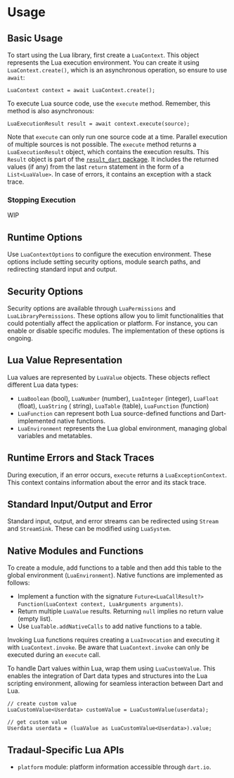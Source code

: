 # Usage

## Basic Usage

To start using the Lua library, first create a `LuaContext`. This object represents the Lua execution environment. You
can create it using `LuaContext.create()`, which is an asynchronous operation, so ensure to use `await`:

```
LuaContext context = await LuaContext.create();
```

To execute Lua source code, use the `execute` method. Remember, this method is also asynchronous:

```
LuaExecutionResult result = await context.execute(source);
```

Note that `execute` can only run one source code at a time. Parallel execution of multiple sources is not possible.
The `execute` method returns a `LuaExecutionResult` object, which contains the execution results. This `Result` object
is part of the [`result_dart` package](https://pub.dev/packages/result_dart). It includes the returned values (if any)
from the last `return` statement in
the
form of
a `List<LuaValue>`. In case of errors, it contains an exception with a stack trace.

### Stopping Execution

WIP

## Runtime Options

Use `LuaContextOptions` to configure the execution environment. These options include setting security options, module
search paths, and redirecting standard input and output.

## Security Options

Security options are available through `LuaPermissions` and `LuaLibraryPermissions`. These options allow you to limit
functionalities that could potentially affect the application or platform. For instance, you can enable or disable
specific modules. The implementation of these options is ongoing.

## Lua Value Representation

Lua values are represented by `LuaValue` objects. These objects reflect different Lua data types:

- `LuaBoolean` (bool), `LuaNumber` (number), `LuaInteger` (integer), `LuaFloat` (float), `LuaString` (
  string), `LuaTable` (table), `LuaFunction` (function)
- `LuaFunction` can represent both Lua source-defined functions and Dart-implemented native functions.
- `LuaEnvironment` represents the Lua global environment, managing global variables and metatables.

## Runtime Errors and Stack Traces

During execution, if an error occurs, `execute` returns a `LuaExceptionContext`. This context contains information about
the error and its stack trace.

## Standard Input/Output and Error

Standard input, output, and error streams can be redirected using `Stream` and `StreamSink`. These can be modified
using `LuaSystem`.

## Native Modules and Functions

To create a module, add functions to a table and then add this table to the global environment (`LuaEnvironment`).
Native functions are implemented as follows:

- Implement a function with the signature `Future<LuaCallResult?> Function(LuaContext context, LuaArguments arguments)`.
- Return multiple `LuaValue` results. Returning `null` implies no return value (empty list).
- Use `LuaTable.addNativeCalls` to add native functions to a table.

Invoking Lua functions requires creating a `LuaInvocation` and executing it with `LuaContext.invoke`.
Be aware that `LuaContext.invoke` can only be executed during an `execute` call.

To handle Dart values within Lua, wrap them using `LuaCustomValue`. This enables the integration of Dart data types and
structures into the Lua scripting environment, allowing for seamless interaction between Dart and Lua.

```
// create custom value
LuaCustomValue<Userdata> customValue = LuaCustomValue(userdata);

// get custom value
Userdata userdata = (luaValue as LuaCustomValue<Userdata>).value;
```

## Tradaul-Specific Lua APIs

- `platform` module: platform information accessible through `dart.io`.
